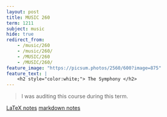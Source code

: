 ```yaml
---
layout: post
title: MUSIC 260
term: 1211
subject: music
hide: true
redirect_from:
    - /music/260
    - /music/260/
    - /MUSIC/260
    - /MUSIC/260/
feature_image: "https://picsum.photos/2560/600?image=875"
feature_text: |
    <h2 style="color:white;"> The Symphony </h2>
---
```


 > I was auditing this course during this term.

[LaTeX notes](/pdfs/1211/music260.pdf)  [markdown notes](/md/1211/music260/)
